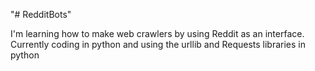 "# RedditBots" 

I'm learning how to make web crawlers by using Reddit as an interface. Currently
coding in python and using the urllib and Requests libraries in python
